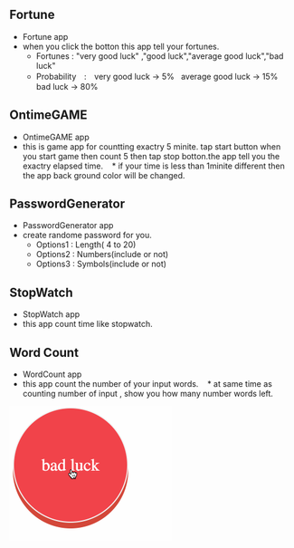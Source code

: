 
## Fortune ##
* Fortune app
* when you click the botton this app tell your fortunes.
    * Fortunes : "very good luck" ,"good luck","average good luck","bad luck"
    * Probability　:　very good luck -> 5%   average good luck -> 15%   bad luck -> 80%
 

    
## OntimeGAME ##
* OntimeGAME app
* this is game app for countting exactry 5 minite. tap start button when you start game then count 5 then tap stop botton.the app tell you the exactry elapsed time.
    * if your time is less than 1minite different then the app back ground color will be changed.
    
## PasswordGenerator ##
* PasswordGenerator app
* create randome password for you.
    * Options1 : Length( 4 to 20)
    * Options2 : Numbers(include or not)
    * Options3 : Symbols(include or not)
    
## StopWatch ##
* StopWatch app
* this app count time like stopwatch.

## Word Count ##
* WordCount app
* this app count the number of your input words.
    * at same time as counting number of input , show you how many number words left.
    
    
    
 ![UI](https://github.com/hikaori/JavaScript/blob/master/Fortune.gif)
    

